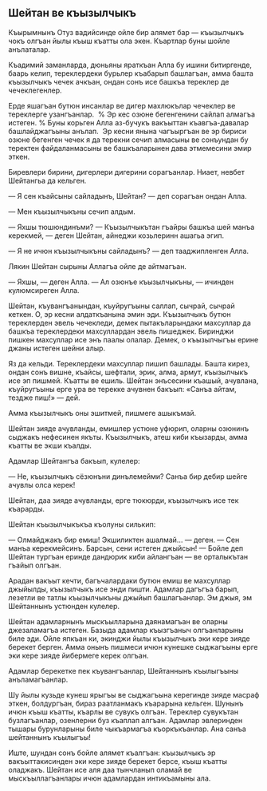 ## Шейтан ве къызылчыкъ

Къырымнынъ Отуз вадийсинде ойле бир алямет бар — къызылчыкъ чокъ олгъан йылы къыш къатты ола экен.
Къартлар буны шойле анълаталар.

Къадимий заманларда, дюньяны яраткъан Алла бу ишини битиргенде, баарь келип, тереклердеки бурьлер къабарып башлагъан, амма башта къызылчыкъ чечек ачкъан, ондан сонъ исе башкъа тереклер де чечеклегенлер.

Ерде яшагъан бутюн инсанлар ве дигер махлюкълар чечеклер ве тереклерге узангъанлар.
 % Эр кес озюне бегенгенини сайлап алмагъа истеген.
% Буны корьген Алла аз-бучукъ вакъыттан къавгъа-давалар башлайджагъыны анълап.
 Эр кесни янына чагъыргъан ве эр бириси озюне бегенген чечек я да терекни сечип алмасыны ве сонъундан бу теректен файдаланмасыны ве башкъаларынен дава этмемесини эмир эткен.

Биревлери бирини, дигерлери дигерини сорагъанлар.
Ниает, невбет Шейтангьа да кельген.

— Я сен къайсыны сайладынъ, Шейтан? — деп сорагъан ондан Алла.

— Мен къызылчыкъны сечип алдым.

— Яхшы тюшюндинъми?
— Къызылчыкътан гъайры башкъа шей манъа керекмей, — деген Шейтан, айнеджи козьлеринн ашагьа эгип.

— Я не ичюн къызылчыкъны сайладынъ? — деп тааджипленген Алла.

Лякин Шейтан сырыны Аллагъа ойле де айтмагъан.

— Яхшы, — деген Алла. — Ал озюнъе къызылчыкъны, — ичинден кулюмсиреген Алла.

Шейтан, къувангъанындан, къуйругъыны саллап, сычрай, сычрай кеткен.
О, эр кесни алдаткъанына эмин эди.
Къызылчыкъ бутюн тереклерден эвель чечекледи, демек пытакъларындаки махсуллар да башкъа тереклердеки махсуллардан эвель пишеджек.
Биринджи пишкен махсуллар исе энъ паалы олалар.
Демек, о къызылчыгъы ерине джаны истеген шейни алыр.

Яз да кельди.
Тереклердеки махсуллар пишип башлады.
Башта кирез, ондан сонъ вишне, къайсы, шефтали, эрик, алма, армут, къызылчыкъ исе эп пишмей.
Къатты ве ешиль.
Шейтан энъсесини къашый, ачувлана, къуйругъыны ерге ура ве терекке ачувнен бакъып: «Санъа айтам, тездже пиш!» — дей.

Амма къызылчыкъ оны эшитмей, пишмеге ашыкъмай.

Шейтан зияде ачувланды, емишлер устюне уфюрип, оларны озюнинъ сыджакъ нефесинен якъты.
Къызылчыкъ, атеш киби къызарды, амма къатты ве экши къалды.

Адамлар Шейтангъа бакъып, кулелер:

— Не, къызылчыкъ сёзюнъни динълемейми?
Санъа бир дебир шейге ачувлы олса керек!

Шейтан, даа зияде ачувланды, ерге тюкюрди, къызылчыкъ исе тек къарарды.

Шейтан къызылчыкъкъа къолуны силькип:

— Олмайджакъ бир емиш!
Экшиликтен ашалмай... — деген.
— Сен манъа керекмейсинъ.
Барсын, сени истеген джыйсын! — Бойле деп Шейтан тургъан еринде дандюрик киби айлангъан — ве орталыкътан гъайып олгъан.

Арадан вакъыт кечти, багъчалардаки бутюн емиш ве махсуллар джыйылды, къызылчыкъ исе энди пишти.
Адамлар дагъгъа барып, лезетли ве татлы къызылчыкъны джыйып башлагъанлар.
Эм джыя, эм Шейтаннынъ устюнден кулелер.

Шейтан адамларнынъ мыскъылларына даянамагъан ве оларны джезаламагъа истеген.
Базыда адамлар къызгъаныч олгъанларыны биле эди.
Ойле япкъан ки, экинджи йылы къызылчыкъ эки кере зияде берекет берген.
Амма онынъ пишмеси ичюн кунешке сыджагъыны ерге эки кере зияде йибермеге керек олгъан.

Адамлар берекетке пек къувангъанлар, Шейтаннынъ къылыгъыны анъламагъанлар.

Шу йылы кузьде кунеш ярыгъы ве сыджагъына керегинде зияде масраф эткен, болдургъан, бираз раатланмакъ къарарына кельген.
Шунынъ ичюн къыш къатты, къарлы ве сувукъ олгъан.
Тереклер сувукътан бузлагъанлар, озенлерни буз къаплап алгъан.
Адамлар эвлеринден тышары бурунларыны биле чыкъармагъа къоркъкъанлар.
Ана санъа шейтаннынъ къылыгъы!

Иште, шундан сонъ бойле алямет къалгъан: къызылчыкъ эр вакъыттакисинден эки кере зияде берекет берсе, къыш къатты оладжакъ.
Шейтан исе аля даа тынчланып оламай ве мыскъыллагъанлары ичюн адамлардан интикъамыны ала.
